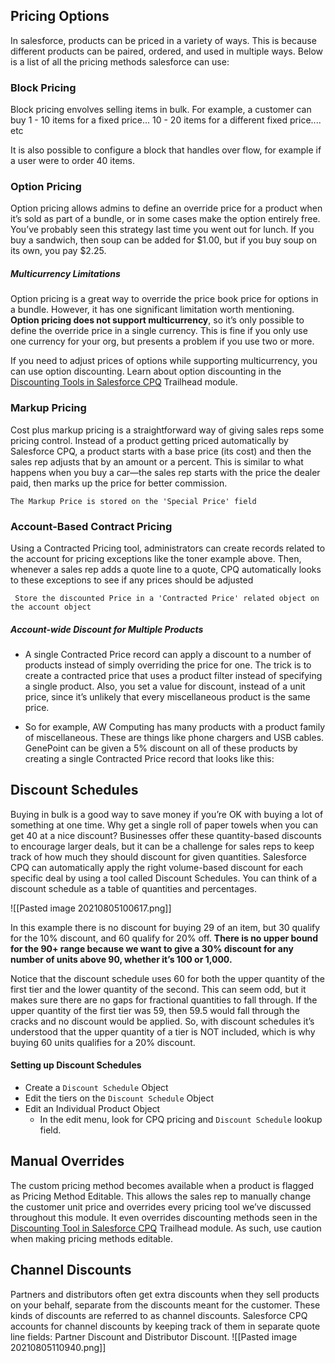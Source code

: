 ## Pricing Options
In salesforce, products can be priced in a variety of ways. This is because different products can be paired, ordered, and used in multiple ways. Below is a list of all the pricing methods salesforce can use:


### Block Pricing
Block pricing envolves selling items in bulk. For example, a customer can buy 1 - 10 items for a fixed price... 10 - 20 items for a different fixed price.... etc

It is also possible to configure a block that handles over flow, for example if a user were to order 40 items. 


### Option Pricing
Option pricing allows admins to define an override price for a product when it’s sold as part of a bundle, or in some cases make the option entirely free. You’ve probably seen this strategy last time you went out for lunch. If you buy a sandwich, then soup can be added for $1.00, but if you buy soup on its own, you pay $2.25.

##### Multicurrency Limitations

Option pricing is a great way to override the price book price for options in a bundle. However, it has one significant limitation worth mentioning. **Option pricing does not support multicurrency**, so it’s only possible to define the override price in a single currency. This is fine if you only use one currency for your org, but presents a problem if you use two or more.

If you need to adjust prices of options while supporting multicurrency, you can use option discounting. Learn about option discounting in the [Discounting Tools in Salesforce CPQ](https://trailhead.salesforce.com/content/learn/modules/discounting-tools-in-salesforce-cpq) Trailhead module.


### Markup Pricing
Cost plus markup pricing is a straightforward way of giving sales reps some pricing control. Instead of a product getting priced automatically by Salesforce CPQ, a product starts with a base price (its cost) and then the sales rep adjusts that by an amount or a percent. This is similar to what happens when you buy a car—the sales rep starts with the price the dealer paid, then marks up the price for better commission.

``` The Markup Price is stored on the 'Special Price' field ``` 

### Account-Based Contract Pricing
Using a Contracted Pricing tool, administrators can create records related to the account for pricing exceptions like the toner example above. Then, whenever a sales rep adds a quote line to a quote, CPQ automatically looks to these exceptions to see if any prices should be adjusted

` Store the discounted Price in a 'Contracted Price' related object on the account object`
##### Account-wide Discount for Multiple Products

- A single Contracted Price record can apply a discount to a number of products instead of simply overriding the price for one. The trick is to create a contracted price that uses a product filter instead of specifying a single product. Also, you set a value for discount, instead of a unit price, since it’s unlikely that every miscellaneous product is the same price.

- So for example, AW Computing has many products with a product family of miscellaneous. These are things like phone chargers and USB cables. GenePoint can be given a 5% discount on all of these products by creating a single Contracted Price record that looks like this:


## Discount Schedules

Buying in bulk is a good way to save money if you’re OK with buying a lot of something at one time. Why get a single roll of paper towels when you can get 40 at a nice discount? Businesses offer these quantity-based discounts to encourage larger deals, but it can be a challenge for sales reps to keep track of how much they should discount for given quantities. Salesforce CPQ can automatically apply the right volume-based discount for each specific deal by using a tool called Discount Schedules. You can think of a discount schedule as a table of quantities and percentages.

![[Pasted image 20210805100617.png]]

In this example there is no discount for buying 29 of an item, but 30 qualify for the 10% discount, and 60 qualify for 20% off. **There is no upper bound for the 90+ range because we want to give a 30% discount for any number of units above 90, whether it’s 100 or 1,000.**

Notice that the discount schedule uses 60 for both the upper quantity of the first tier and the lower quantity of the second. This can seem odd, but it makes sure there are no gaps for fractional quantities to fall through. If the upper quantity of the first tier was 59, then 59.5 would fall through the cracks and no discount would be applied. So, with discount schedules it’s understood that the upper quantity of a tier is NOT included, which is why buying 60 units qualifies for a 20% discount.

#### Setting up Discount Schedules
- Create a `Discount Schedule` Object
- Edit the tiers on the `Discount Schedule` Object
- Edit an Individual Product Object
	- In the edit menu, look for CPQ pricing and `Discount Schedule` lookup field.


## Manual Overrides
The custom pricing method becomes available when a product is flagged as Pricing Method Editable. This allows the sales rep to manually change the customer unit price and overrides every pricing tool we’ve discussed throughout this module. It even overrides discounting methods seen in the [Discounting Tool in Salesforce CPQ](https://trailhead.salesforce.com/content/learn/modules/discounting-tools-in-salesforce-cpq) Trailhead module. As such, use caution when making pricing methods editable.


## Channel Discounts

Partners and distributors often get extra discounts when they sell products on your behalf, separate from the discounts meant for the customer. These kinds of discounts are referred to as channel discounts. Salesforce CPQ accounts for channel discounts by keeping track of them in separate quote line fields: Partner Discount and Distributor Discount.
![[Pasted image 20210805110940.png]]